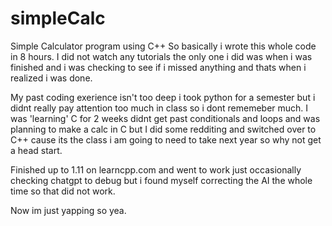 # simpleCalc
Simple Calculator program using C++
So basically i wrote this whole code in 8 hours. 
I did not watch any tutorials the only one i did was when i was finished and i was checking
to see if i missed anything and thats when i realized i was done.

My past coding exerience isn't too deep i took python for a semester but i didnt really pay attention too much
in class so i dont rememeber much. I was 'learning' C for 2 weeks didnt get past conditionals and loops and 
was planning to make a calc in C but I did some redditing and switched over to C++ cause its
the class i am going to need to take next year so why not get a head start.

Finished up to 1.11 on learncpp.com and went to work just occasionally checking chatgpt to debug but i found myself correcting the AI the whole time so that did not work. 

Now im just yapping so yea.
